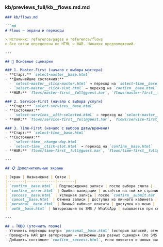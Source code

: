 ### kb/previews_full/kb__flows.md.md

```md
### kb/flows.md

```md
# Flows — экраны и переходы

> Источник: reference/pages и reference/flows  
> Все связи определены по HTML и HAR. Никаких предположений.

---

## 🧭 Основные сценарии

### 1. Master-First (начало с выбора мастера)
- **Старт:** `select-master__base.html`
- **Дальнейшие состояния:**  
  - `select-master__click-master.html` → переход на `select-time__base.html`
  - `select-master__click-slot.html` → переход на `confirm__base.html`
- **HAR:** `flows/master-first__full@guest.har`, `flows/master-first__full@auth.har`

### 2. Service-First (начало с выбора услуги)
- **Старт:** `select-services__base.html`
- **Состояния:**  
  - `select-services__with-selected.html` → переход на `select-master__base.html`
- **HAR:** `flows/service-first__full@guest.har`, `flows/service-first__full@auth.har`

### 3. Time-First (начало с выбора даты/времени)
- **Старт:** `select-time__base.html`
- **Состояния:**  
  - `select-time__change-day.html`
  - `select-time__click-slot.html` → переход на `confirm__base.html`
- **HAR:** `flows/time-first__full@guest.har`, `flows/time-first__full@auth.har`

---

## 📋 Дополнительные экраны

| Экран | Назначение | Связи |
|--------|-------------|--------|
| `confirm__base.html` | Подтверждение записи | после выбора слота |
| `confirm__error.html` | Ошибка валидации | остаётся на той же странице |
| `success__base.html` | Успешная запись | после `confirm__submit.har` |
| `cancel__base.html` | Отмена записи | доступна из личного кабинета |
| `personal__base.html` | Личный кабинет клиента | доступен из меню |
| `auth__base.html` | Авторизация по SMS / WhatsApp | вызывается при создании записи или через меню |

---

## ⚠️ TODO (уточнить позже)
- Уточнить переходы внутри `personal__base.html` (история записей, отмена, перенос).  
- Проверить HAR для авторизации — возможны два разных сценария (по SMS и по WhatsApp).  
- Добавить состояние `confirm__success.html`, если появится в новых выгрузках.

```

```

